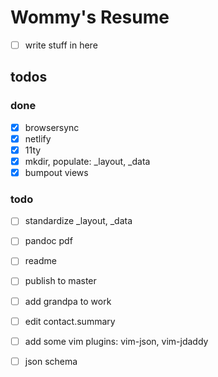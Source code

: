 # Wommy's Resume
- [ ] write stuff in here

## todos
### done
- [x] browsersync
- [x] netlify
- [x] 11ty
- [x] mkdir, populate: _layout, _data
- [x] bumpout views

### todo
- [ ] standardize _layout, _data
- [ ] pandoc pdf
- [ ] readme
- [ ] publish to master
- [ ] add grandpa to work
- [ ] edit contact.summary

- [ ] add some vim plugins: vim-json, vim-jdaddy
- [ ] json schema

